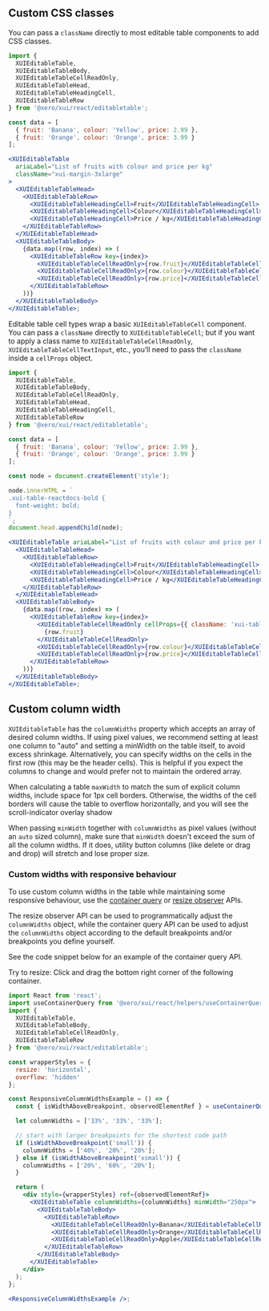## Custom CSS classes

You can pass a `className` directly to most editable table components to add CSS classes.

```jsx harmony
import {
  XUIEditableTable,
  XUIEditableTableBody,
  XUIEditableTableCellReadOnly,
  XUIEditableTableHead,
  XUIEditableTableHeadingCell,
  XUIEditableTableRow
} from '@xero/xui/react/editabletable';

const data = [
  { fruit: 'Banana', colour: 'Yellow', price: 2.99 },
  { fruit: 'Orange', colour: 'Orange', price: 3.99 }
];

<XUIEditableTable
  ariaLabel="List of fruits with colour and price per kg"
  className="xui-margin-3xlarge"
>
  <XUIEditableTableHead>
    <XUIEditableTableRow>
      <XUIEditableTableHeadingCell>Fruit</XUIEditableTableHeadingCell>
      <XUIEditableTableHeadingCell>Colour</XUIEditableTableHeadingCell>
      <XUIEditableTableHeadingCell>Price / kg</XUIEditableTableHeadingCell>
    </XUIEditableTableRow>
  </XUIEditableTableHead>
  <XUIEditableTableBody>
    {data.map((row, index) => (
      <XUIEditableTableRow key={index}>
        <XUIEditableTableCellReadOnly>{row.fruit}</XUIEditableTableCellReadOnly>
        <XUIEditableTableCellReadOnly>{row.colour}</XUIEditableTableCellReadOnly>
        <XUIEditableTableCellReadOnly>{row.price}</XUIEditableTableCellReadOnly>
      </XUIEditableTableRow>
    ))}
  </XUIEditableTableBody>
</XUIEditableTable>;
```

Editable table cell types wrap a basic `XUIEditableTableCell` component. You can pass a `className` directly to `XUIEditableTableCell`; but if you want to apply a class name to `XUIEditableTableCellReadOnly`, `XUIEditableTableCellTextInput`, etc., you’ll need to pass the `className` inside a `cellProps` object.

```jsx harmony
import {
  XUIEditableTable,
  XUIEditableTableBody,
  XUIEditableTableCellReadOnly,
  XUIEditableTableHead,
  XUIEditableTableHeadingCell,
  XUIEditableTableRow
} from '@xero/xui/react/editabletable';

const data = [
  { fruit: 'Banana', colour: 'Yellow', price: 2.99 },
  { fruit: 'Orange', colour: 'Orange', price: 3.99 }
];

const node = document.createElement('style');

node.innerHTML = `
.xui-table-reactdocs-bold {
  font-weight: bold;
}
`;
document.head.appendChild(node);

<XUIEditableTable ariaLabel="List of fruits with colour and price per kg">
  <XUIEditableTableHead>
    <XUIEditableTableRow>
      <XUIEditableTableHeadingCell>Fruit</XUIEditableTableHeadingCell>
      <XUIEditableTableHeadingCell>Colour</XUIEditableTableHeadingCell>
      <XUIEditableTableHeadingCell>Price / kg</XUIEditableTableHeadingCell>
    </XUIEditableTableRow>
  </XUIEditableTableHead>
  <XUIEditableTableBody>
    {data.map((row, index) => (
      <XUIEditableTableRow key={index}>
        <XUIEditableTableCellReadOnly cellProps={{ className: 'xui-table-reactdocs-bold' }}>
          {row.fruit}
        </XUIEditableTableCellReadOnly>
        <XUIEditableTableCellReadOnly>{row.colour}</XUIEditableTableCellReadOnly>
        <XUIEditableTableCellReadOnly>{row.price}</XUIEditableTableCellReadOnly>
      </XUIEditableTableRow>
    ))}
  </XUIEditableTableBody>
</XUIEditableTable>;
```

## Custom column width

`XUIEditableTable` has the `columnWidths` property which accepts an array of desired column widths. If using pixel values, we recommend setting at least one column to "auto" and setting a minWidth on the table itself, to avoid excess shrinkage.
Alternatively, you can specify widths on the cells in the first row (this may be the header cells). This is helpful if you expect the columns to change and would prefer not to maintain the ordered array.

When calculating a table `maxWidth` to match the sum of explicit column widths, include space for 1px cell borders. Otherwise, the widths of the cell borders will cause the table to overflow horizontally, and you will see the scroll-indicator overlay shadow

When passing `minWidth` together with `columnWidths` as pixel values (without an `auto` sized column), make sure that `minWidth` doesn't exceed the sum of all the column widths. If it does, utility button columns (like delete or drag and drop) will stretch and lose proper size.

### Custom widths with responsive behaviour

To use custom column widths in the table while maintaining some responsive behaviour, use the [container query](#container-queries) or [resize observer](#resize-observers) APIs.

The resize observer API can be used to programmatically adjust the `columnWidths` object, while the container query API can be used to adjust the `columnWidths` object according to the default breakpoints and/or breakpoints you define yourself.

See the code snippet below for an example of the container query API.

Try to resize: Click and drag the bottom right corner of the following container.

```jsx harmony
import React from 'react';
import useContainerQuery from '@xero/xui/react/helpers/useContainerQuery';
import {
  XUIEditableTable,
  XUIEditableTableBody,
  XUIEditableTableCellReadOnly,
  XUIEditableTableRow
} from '@xero/xui/react/editabletable';

const wrapperStyles = {
  resize: 'horizontal',
  overflow: 'hidden'
};

const ResponsiveColumnWidthsExample = () => {
  const { isWidthAboveBreakpoint, observedElementRef } = useContainerQuery();

  let columnWidths = ['33%', '33%', '33%'];

  // start with larger breakpoints for the shortest code path
  if (isWidthAboveBreakpoint('small')) {
    columnWidths = ['40%', '20%', '20%'];
  } else if (isWidthAboveBreakpoint('xsmall')) {
    columnWidths = ['20%', '60%', '20%'];
  }

  return (
    <div style={wrapperStyles} ref={observedElementRef}>
      <XUIEditableTable columnWidths={columnWidths} minWidth="250px">
        <XUIEditableTableBody>
          <XUIEditableTableRow>
            <XUIEditableTableCellReadOnly>Banana</XUIEditableTableCellReadOnly>
            <XUIEditableTableCellReadOnly>Orange</XUIEditableTableCellReadOnly>
            <XUIEditableTableCellReadOnly>Apple</XUIEditableTableCellReadOnly>
          </XUIEditableTableRow>
        </XUIEditableTableBody>
      </XUIEditableTable>
    </div>
  );
};

<ResponsiveColumnWidthsExample />;
```
